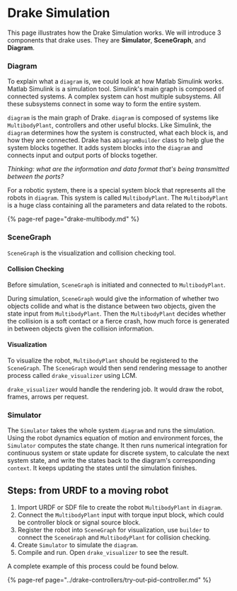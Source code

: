 # Drake Simulation

This page illustrates how the Drake Simulation works. We will introduce 3 components that drake uses. They are **Simulator**, **SceneGraph**, and **Diagram**.

### Diagram

To explain what a `diagram` is, we could look at how Matlab Simulink works. Matlab Simulink is a simulation tool. Simulink's main graph is composed of connected systems. A complex system can host multiple subsystems. All these subsystems connect in some way to form the entire system.

`diagram` is the main graph of Drake. `diagram` is composed of systems like `MultibodyPlant`, controllers and other useful blocks. Like Simulink, the `diagram` determines how the system is constructed, what each block is, and how they are connected. Drake has a`DiagramBuilder` class to help glue the system blocks together. It adds system blocks into the `diagram` and connects input and output ports of blocks together.

_Thinking: what are the information and data format that's being transmitted between the ports?_

For a robotic system, there is a special system block that represents  all the robots in `diagram`. This system is called `MultibodyPlant`. The `MultibodyPlant` is a huge class containing all the parameters and data related to the robots.

{% page-ref page="drake-multibody.md" %}

### SceneGraph

`SceneGraph` is the visualization and collision checking tool. 

#### Collision Checking

Before simulation, `SceneGraph` is initiated and connected to `MultibodyPlant`. 

During simulation, `SceneGraph` would give the information of whether two objects collide and what is the distance between two objects, given the state input from `MultibodyPlant`. Then the `MultibodyPlant` decides whether the collision is a soft contact or a fierce crash, how much force is generated in between objects given the collision information.

#### Visualization

To visualize the robot, `MultibodyPlant` should be registered to the `SceneGraph`. The `SceneGraph` would then send rendering message to another process called `drake_visualizer` using LCM.

`drake_visualizer` would handle the rendering job. It would draw the robot, frames, arrows per request.

### Simulator

The `Simulator` takes the whole system `diagram` and runs the simulation. Using the robot dynamics equation of motion and environment forces, the `Simulator` computes the state change. It then runs numerical integration for continuous system or state update for discrete system, to calculate the next system state, and write the states back to the diagram's corresponding `context`. It keeps updating the states until the simulation finishes.

## Steps: from URDF to a moving robot

1. Import URDF or SDF file to create the robot `MultibodyPlant` in `diagram`.
2. Connect the `MultibodyPlant` input with torque input block, which could be controller block or signal source block.
3. Register the robot into `SceneGraph` for visualization, use `builder` to connect the `SceneGraph` and `MultibodyPlant` for collision checking.
4. Create `Simulator` to simulate the `diagram`.
5. Compile and run. Open `drake_visualizer` to see the result.

A complete example of this process could be found below.

{% page-ref page="../drake-controllers/try-out-pid-controller.md" %}

